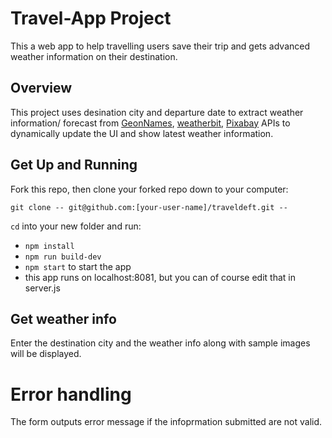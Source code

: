 # Travel-App Project
This a web app to help travelling users save their trip and gets advanced weather information on their destination.

## Overview
This project uses desination city and departure date to extract weather information/ forecast from [GeonNames](http://www.geonames.org/export/web-services.html), [weatherbit](https://www.weatherbit.io/api), [Pixabay](https://pixabay.com/api/docs/) APIs to dynamically update the UI and show latest weather information. 

## Get Up and Running

Fork this repo, then clone your forked repo down to your computer:

```
git clone -- git@github.com:[your-user-name]/traveldeft.git -- 
```

`cd` into your new folder and run:
- ```npm install```
- ```npm run build-dev```
- ```npm start``` to start the app
- this app runs on localhost:8081, but you can of course edit that in server.js

## Get weather info

Enter the destination city and the weather info along with sample images will be displayed. 

# Error handling

The form outputs error message if the infoprmation submitted are not valid.
